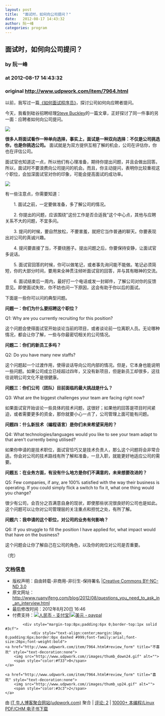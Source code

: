 ```yaml
---
layout: post
title:  "面试时，如何向公司提问？"
date:   2012-08-17 14:43:32
author: 阮一峰
categories: program
---
```


## 面试时，如何向公司提问？
### by 阮一峰
### at 2012-08-17 14:43:32
### original <http://www.udpwork.com/item/7964.html>

<p>以前，我写过一篇<a href="http://www.ruanyifeng.com/blog/2010/12/how_to_interview_a_programmer.html">《如何面试程序员》</a>，探讨公司如何向应聘者提问。</p>
<p>今天，我看到硅谷招聘经理<a href="http://voltsteve.blogspot.com/2011/12/assessing-company-questions-you-need-to.html">Steve Buckley</a>的一篇文章，正好探讨了同一件事的另一面：应聘者如何向公司提问。</p>
<p><img src="http://image.beekka.com/blog/201208/bg2012081701.jpg"></p>
<p><strong>很多人将面试看作一种单向选择，事实上，面试是一种双向选择：不仅是公司挑选你，也是你挑选公司。</strong>
面试就是为双方提供互相了解的机会，公司在评估你，你也在评估公司。</p>
<p>面试官也知道这一点，所以他们有心理准备，期待你提出问题，并且会做出回答。所以，面试时不要浪费向公司提问的机会。而且，你主动提问，表明你比较重视这个职位，会加深面试官对你的印象，可能会提高面试的成功率。</p>
<p><img src="http://image.beekka.com/blog/201208/bg2012081702.jpg"></p>
<p>有一些注意点，你需要知道：</p>
<p>　　1. 面试之前，一定要做准备，多了解公司的情况。</p>
<p>　　2. 你提出的问题，应该围绕&quot;这份工作是否合适我&quot;这个中心点，其他与应聘关系不大的问题，不宜多问。</p>
<p>　　3. 提问的时候，要自然放松，不要害羞，就把它当作普通的聊天。你要表现出对公司的真诚兴趣。</p>
<p>　　4. 提问要直接了当，不要绕圈子。提出问题之后，你要保持安静，让面试官多说话。</p>
<p>　　5. 面试官回答的时候，你可以做笔记，或者事先询问能不能做。笔记必须简短，你的大部分时间，要用来全神贯注倾听面试官的回答，并与其有眼神的交流。</p>
<p>　　6. 面试结束后一周内，最好打一个电话或发一封邮件，了解公司对你的反馈意见。即使面试失败，你不妨也问一下原因，这会有助于你以后的面试。</p>
<p>下面是一些你可以问的典型问题。</p>
<p><strong>问题一：你们为什么要招聘这个职位？</strong>
</p>
<p>Q1: Why are you currently recruiting for this position?</p>
<p>这个问题会使得面试官开始谈论当前的项目，或者谈论前一位离职人员。无论哪种情况，都会让你了解，一些与你最密切相关的公司情况。</p>
<p><strong>问题二：你们的新员工多吗？</strong>
</p>
<p>Q2: Do you have many new staffs?</p>
<p>这个问题起一个过渡作用，使得谈话导向公司内部的情况。但是，它本身也能说明一些问题。如果公司成立已经超过四年，又没有新项目，但是新员工却很多，这往往说明公司文化不是很健康。</p>
<p><strong>问题三：你们公司（团队）目前面临的最大挑战是什么？</strong>
</p>
<p>Q3: What are the biggest challenges your team are facing right now?</p>
<p>如果面试官开始谈论一些具体的技术问题，这很好；如果他的回答是项目时间紧迫，或者需要更多的资金，那你就要小心一点了，公司管理上面可能有问题。</p>
<p><strong>问题四：什么新技术（编程语言）是你们未来希望采用的？</strong>
</p>
<p>Q4: What technologies/languages would you like to see your team adapt to that aren't currently being utilised?</p>
<p>如果你申请的是技术职位，面试官恰巧又是技术负责人，那么这个问题将会非常合适。你会对公司的技术路线有所了解和准备，一旦入职，就能更好地适应公司的需要。</p>
<p><strong>问题五：在业务方面，有没有什么地方是你们不满意的，未来想要改进的？</strong>
</p>
<p>Q5: Few companies, if any, are 100% satisfied with the way their business is operating. If you could simply flick a switch to fix it, what one thing would you change?</p>
<p>很少有公司，会百分之百满意自身的现状，即使那些状况很良好的公司也是如此。这个问题可以让你对公司管理层的关注重点和担忧之处，有所了解。</p>
<p><strong>问题六：我申请的这个职位，对公司的业务有何影响？</strong>
</p>
<p>Q6: If you struggle to fill the position I have applied for, what impact would that have on the business?</p>
<p>这个问题会让你了解自己在公司的角色，以及你的岗位对公司是否重要。</p>
<p>（完）
<br>
</p>
<div><h3>文档信息</h3>
<ul><li>版权声明：自由转载-非商用-非衍生-保持署名 |<a href="http://creativecommons.org/licenses/by-nc-nd/3.0/deed.zh">Creative Commons BY-NC-ND 3.0</a></li>
<li>原文网址：<a href="http://www.ruanyifeng.com/blog/2012/08/questions_you_need_to_ask_in_an_interview.html">http://www.ruanyifeng.com/blog/2012/08/questions_you_need_to_ask_in_an_interview.html</a></li>
<li>最后修改时间：2012年8月20日 16:46</li>
<li>付费支持：<a href="https://me.alipay.com/ruanyf"><img src="http://www.ruanyifeng.com/blog/images/rmb_32.png" alt="人民币 - 支付宝"></a>|<a href="https://www.paypal.com/cgi-bin/webscr?cmd=_xclick&amp;business=yifeng.ruan@gmail.com&amp;currency_code=USD&amp;amount=0.99&amp;return=http://www.ruanyifeng.com/thank.html&amp;item_name=Ruan%20YiFeng&#39;s%20Blog&amp;undefined_quantity=1&amp;no_note=0"><img src="http://www.ruanyifeng.com/blog/images/dollar_32.png" alt="美元 - paypal"></a></li>
</ul>
</div>
<div></div>

			<div style="margin-top:8px;padding:6px 0;border-top:1px solid #3cf">
				<div style="text-align:center;margin:16px 0;padding:6px;border:0px dashed #999;font-family:arial;font-size:26px;font-weight:bold">
	<a href="http://www.udpwork.com/item/7964.html#review_form" title="不喜欢" style="text-decoration:none">
		<img src="http://www.udpwork.com//images/thumb_down24.gif" alt="">
		<span style="color:#f33">0</span>
	</a>
	   
	<a href="http://www.udpwork.com/item/7964.html#review_form" title="喜欢" style="text-decoration:none">
		<img src="http://www.udpwork.com//images/thumb_up24.gif" alt="">
		<span style="color:#3c3">2</span>
	</a>
</div>				<p>
					由 <a href="http://www.udpwork.com/">IT 牛人博客聚合网站(udpwork.com)</a> 聚合
					|
					<a href="http://www.udpwork.com/item/7964.html#reviews">评论: 2</a>
					|
					<a href="http://book.benegg.com/tag/%E7%BC%96%E7%A8%8B?from=udpwork-feed">10000+ 本编程/Linux PDF/CHM 电子书下载</a>
				</p>
			</div>